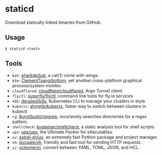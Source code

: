staticd
=======

Download statically linked binaries from GitHub.

## Usage

```
$ staticd <tool>
```

## Tools

- `bat`: [sharkdp/bat][bat], a cat(1) clone with wings.
- `btm`: [ClementTsang/bottom][btm], yet another cross-platform graphical process/system monitor.
- `cloudflared`: [cloudflare/cloudflared][cloudflared], Argo Tunnel client.
- `flyctl`: [superfly/flyctl][flyctl], command line tools for fly.io services
- `k9s`: [derailed/k9s][k9s], Kubernetes CLI to manage your clusters in style.
- `kubectx`: [ahmetb/kubectx][kubectx], faster way to switch between clusters in kubectl
- `rg`: [BurntSushi/ripgrep][rg], recursively searches directories for a regex pattern.
- `shellcheck`: [koalaman/shellcheck][shellcheck], a static analysis tool for shell scripts.
- `upx`: [upx/upx][upx], the Ultimate Packer for eXecutables.
- `uv`: [astral-sh/uv][uv], an extremely fast Python package and project manager.
- `xh`: [ducaale/xh][xh], friendly and fast tool for sending HTTP requests.
- `yj`: [sclevine/yj][yj], convert between YAML, TOML, JSON, and HCL.

[bat]: https://github.com/sharkdp/bat
[btm]: https://github.com/ClementTsang/bottom
[cloudflared]: https://github.com/cloudflare/cloudflared
[flyctl]: https://github.com/superfly/flyctl
[k9s]: https://github.com/derailed/k9s
[kubectx]: https://github.com/ahmetb/kubectx
[rg]: https://github.com/BurntSushi/ripgrep
[shellcheck]: https://github.com/koalaman/shellcheck
[upx]: https://github.com/upx/upx
[uv]: https://github.com/astral-sh/uv
[xh]: https://github.com/ducaale/xh
[yj]: https://github.com/sclevine/yj
